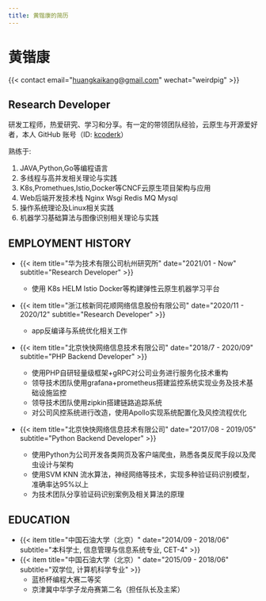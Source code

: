 ```yaml
---
title: 黄锴康的简历
---
```


# 黄锴康

{{< contact email="huangkaikang@gmail.com" wechat="weirdpig" >}}

## Research Developer

研发工程师，热爱研究、学习和分享。有一定的带领团队经验，云原生与开源爱好者，本人 GitHub 账号（ID: [kcoderk](https://github.com/kcoderk)）

熟练于:

1. JAVA,Python,Go等编程语言
2. 多线程与高并发相关理论与实践
3. K8s,Promethues,Istio,Docker等CNCF云原生项目架构与应用
4. Web后端开发技术栈 Nginx Wsgi Redis MQ Mysql
5. 操作系统理论及Linux相关实践
6. 机器学习基础算法与图像识别相关理论与实践

## EMPLOYMENT HISTORY

* {{< item title="华为技术有限公司杭州研究所" date="2021/01 - Now" subtitle="Research Developer" >}}
  * 使用 K8s HELM Istio Docker等构建弹性云原生机器学习平台

* {{< item title="浙江核新同花顺网络信息股份有限公司" date="2020/11 - 2020/12" subtitle="Research Developer" >}}
  * app反编译与系统优化相关工作
  
* {{< item title="北京快快网络信息技术有限公司" date="2018/7 - 2020/09" subtitle="PHP Backend Developer" >}}
  * 使用PHP自研轻量级框架+gRPC对公司业务进行服务化技术重构
  * 领导技术团队使用grafana+prometheus搭建监控系统实现业务及技术基础设施监控
  * 领导技术团队使用zipkin搭建链路追踪系统
  * 对公司风控系统进行改造，使用Apollo实现系统配置化及风控流程优化

* {{< item title="北京快快网络信息技术有限公司" date="2017/08 - 2019/05" subtitle="Python Backend Developer" >}}
  * 使用Python为公司开发各类网页及客户端爬虫，熟悉各类反爬手段以及爬虫设计与架构
  * 使用SVM KNN 流水算法，神经网络等技术，实现多种验证码识别模型，准确率达95%以上
  * 为技术团队分享验证码识别案例及相关算法的原理

## EDUCATION
* {{< item title="中国石油大学（北京）" date="2014/09 - 2018/06" subtitle="本科学士, 信息管理与信息系统专业, CET-4" >}}
* {{< item title="中国石油大学（北京）" date="2015/09 - 2018/06" subtitle="双学位, 计算机科学专业" >}}
  * 蓝桥杯编程大赛二等奖
  * 京津冀中华学子龙舟赛第二名（担任队长及主桨）

